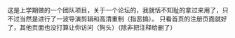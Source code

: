 这是上学期做的一个团队项目，关于一个论坛的，我就恬不知耻的拿过来用了，只不过当然是进行了一波导演剪辑和高清重制（指恶搞）。
只看首页的注册页面就好了，其他页面也没打算让你访问（狗头）（除非把注释给删了）
